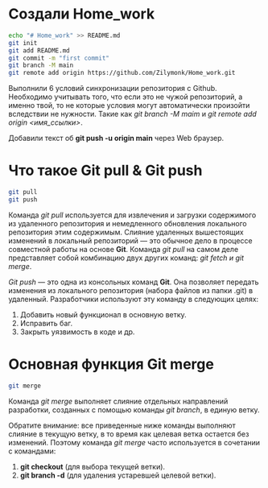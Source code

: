 ﻿# Создали Home_work

```sh
echo "# Home_work" >> README.md
git init
git add README.md
git commit -m "first commit"
git branch -M main
git remote add origin https://github.com/Zilymonk/Home_work.git
```

Выполнили 6 условий синхронизации репозитория с Github. Необходимо учитывать того, что если это не чужой репозиторий, а именно твой, то не которые условия могут автоматически произойти вследствии не нужности. Такие как *git branch -M maim* и *git remote add origin <имя_ссылки>*.

Добавили текст об **git push -u origin main** через Web браузер.

# Что такое Git pull & Git push
```sh
git pull
git push
```
Команда *git pull* используется для извлечения и загрузки содержимого из удаленного репозитория и немедленного обновления локального репозитория этим содержимым. Слияние удаленных вышестоящих изменений в локальный репозиторий — это обычное дело в процессе совместной работы на основе **Git**. Команда *git pull* на самом деле представляет собой комбинацию двух других команд: *git fetch и git merge*.

*Git push* — это одна из консольных команд **Git**. Она позволяет передать изменения из локального репозитория (набора файлов из папки .git) в удаленный. Разработчики используют эту команду в следующих целях:
1. Добавить новый функционал в основную ветку.
2. Исправить баг.
3. Закрыть уязвимость в коде и др.

# Основная функция Git merge
```sh
git merge
```
Команда *git merge* выполняет слияние отдельных направлений разработки, созданных с помощью команды *git branch*, в единую ветку.

Обратите внимание: все приведенные ниже команды выполняют слияние в текущую ветку, в то время как целевая ветка остается без изменений. Поэтому команда *git merge* часто используется в сочетании с командами:
1. **git checkout** (для выбора текущей ветки).
2. **git branch -d** (для удаления устаревшей целевой ветки).